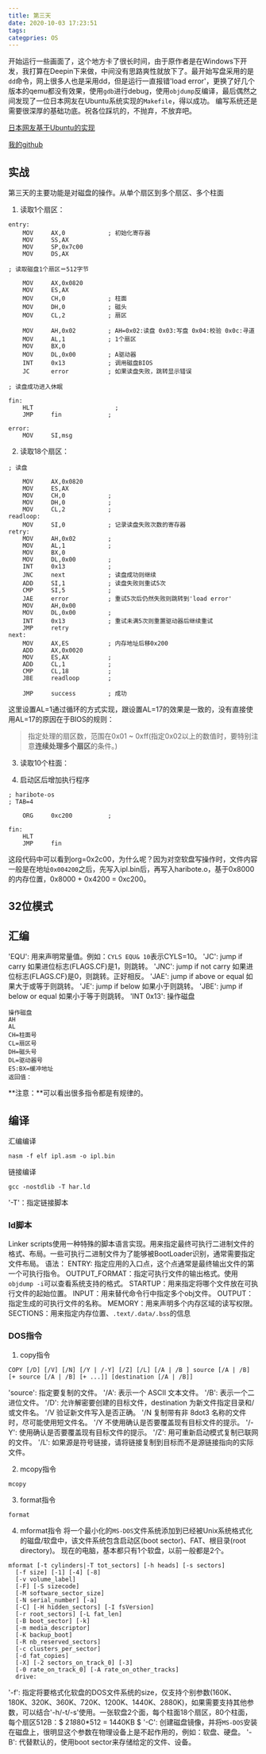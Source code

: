 ```yaml
---
title: 第三天
date: 2020-10-03 17:23:51
tags:
categpries: OS
---
```

开始运行一些画面了，这个地方卡了很长时间，由于原作者是在Windows下开发，我打算在Deepin下来做，中间没有思路爽性就放下了。最开始写盘采用的是`dd`命令，网上很多人也是采用dd，但是运行一直报错'load error'，更换了好几个版本的qemu都没有效果，使用`gdb`进行debug，使用`objdump`反编译，最后偶然之间发现了一位日本网友在Ubuntu系统实现的`Makefile`，得以成功。
编写系统还是需要很深厚的基础功底。祝各位踩坑的，不抛弃，不放弃吧。

<!-- more -->

[日本网友基于Ubuntu的实现](https://qiita.com/pollenjp/items/8fcb9573cdf2dc6e2668)

[我的github](https://github.com/wangwanchao/os_30day/tree/main)
## 实战
第三天的主要功能是对磁盘的操作。从单个扇区到多个扇区、多个柱面
1. 读取1个扇区：
```
entry:
	MOV		AX,0			; 初始化寄存器
	MOV		SS,AX
	MOV		SP,0x7c00
	MOV		DS,AX

; 读取磁盘1个扇区＝512字节

	MOV		AX,0x0820		
	MOV		ES,AX
	MOV		CH,0			; 柱面
	MOV		DH,0			; 磁头
	MOV		CL,2			; 扇区

	MOV		AH,0x02			; AH=0x02:读盘 0x03:写盘 0x04:校验 0x0c:寻道
	MOV		AL,1			; 1个扇区
	MOV		BX,0
	MOV		DL,0x00			; A驱动器
	INT		0x13			; 调用磁盘BIOS
	JC		error			; 如果读盘失败，跳转显示错误

; 读盘成功进入休眠

fin:
	HLT						  ;
	JMP		fin				;

error:
	MOV		SI,msg
```
2. 读取18个扇区：
```
; 读盘

	MOV		AX,0x0820
	MOV		ES,AX
	MOV		CH,0			; 
	MOV		DH,0			; 
	MOV		CL,2			; 
readloop:
	MOV		SI,0			; 记录读盘失败次数的寄存器
retry:
	MOV		AH,0x02			; 
	MOV		AL,1			; 
	MOV		BX,0
	MOV		DL,0x00			; 
	INT		0x13			; 
	JNC		next			; 读盘成功则继续
	ADD		SI,1			; 读盘失败则重试5次
	CMP		SI,5			; 
	JAE		error			; 重试5次后仍然失败则跳转到'load error'
	MOV		AH,0x00
	MOV		DL,0x00			; 
	INT		0x13			; 重试未满5次则重置驱动器后继续重试
	JMP		retry
next:
	MOV		AX,ES			; 内存地址后移0x200
	ADD		AX,0x0020
	MOV		ES,AX			;
	ADD		CL,1			;
	CMP		CL,18			;
	JBE		readloop		;

	JMP     success         ; 成功
```
这里设置AL=1通过循环的方式实现，跟设置AL=17的效果是一致的，没有直接使用AL=17的原因在于BIOS的规则：
> 指定处理的扇区数，范围在0x01 ~ 0xff(指定0x02以上的数值时，要特别注意**连续处理多个扇区**的条件。)

3. 读取10个柱面：

4. 启动区后增加执行程序
```
; haribote-os
; TAB=4

	ORG		0xc200			; 

fin:
	HLT
	JMP		fin
```
这段代码中可以看到org=0x2c00，为什么呢？因为对空软盘写操作时，文件内容一般是在地址`0x004200`之后，先写入ipl.bin后，再写入haribote.o，基于0x8000的内存位置，0x8000 + 0x4200 = 0xc200。

## 32位模式


## 汇编
'EQU': 用来声明常量值。例如：`CYLS EQU& 10`表示CYLS=10。
'JC': jump if carry 如果进位标志(FLAGS.CF)是1，则跳转。
'JNC': jump if not carry 如果进位标志(FLAGS.CF)是0，则跳转。正好相反。
'JAE': jump if above or equal 如果大于或等于则跳转。
'JE': jump if below 如果小于则跳转。
'JBE': jump if below or equal 如果小于等于则跳转。
'INT 0x13': 操作磁盘
```
操作磁盘
AH
AL
CH=柱面号
CL=扇区号
DH=磁头号
DL=驱动器号
ES:BX=缓冲地址
返回值：
```

**注意：**可以看出很多指令都是有规律的。

## 编译
汇编编译
```
nasm -f elf ipl.asm -o ipl.bin
```

链接编译
```
gcc -nostdlib -T har.ld
```
'-T'：指定链接脚本

### ld脚本
Linker scripts使用一种特殊的脚本语言实现。用来指定最终可执行二进制文件的格式、布局。一些可执行二进制文件为了能够被BootLoader识别，通常需要指定文件布局。
语法：
ENTRY: 指定应用的入口点，这个点通常是最终输出文件的第一个可执行指令。
OUTPUT_FORMAT：指定可执行文件的输出格式。使用`objdump -i`可以查看系统支持的格式。
STARTUP：用来指定将哪个文件放在可执行文件的起始位置。
INPUT：用来替代命令行中指定多个obj文件。
OUTPUT：指定生成的可执行文件的名称。
MEMORY：用来声明多个内存区域的读写权限。
SECTIONS：用来指定内存位置、`.text/.data/.bss`的信息

### DOS指令

1. copy指令
```
COPY [/D] [/V] [/N] [/Y | /-Y] [/Z] [/L] [/A | /B ] source [/A | /B] [+ source [/A | /B] [+ ...]] [destination [/A | /B]]
```
'source': 指定要复制的文件。
'/A': 表示一个 ASCII 文本文件。
'/B': 表示一个二进位文件。
'/D': 允许解密要创建的目标文件，destination 为新文件指定目录和/或文件名。
'/V 验证新文件写入是否正确。
'/N 复制带有非 8dot3 名称的文件时，尽可能使用短文件名。
'/Y 不使用确认是否要覆盖现有目标文件的提示。
'/-Y': 使用确认是否要覆盖现有目标文件的提示。
'/Z': 用可重新启动模式复制已联网的文件。
'/L': 如果源是符号链接，请将链接复制到目标而不是源链接指向的实际文件。

2. mcopy指令
```
mcopy
```

3. format指令
```
format
```

4. mformat指令
将一个最小化的`MS-DOS`文件系统添加到已经被Unix系统格式化的磁盘/软盘中，该文件系统包含启动区(boot sector)、FAT、根目录(root directory)。
现在的电脑，基本都只有1个软盘，以前一般都是2个。

```
mformat [-t cylinders|-T tot_sectors] [-h heads] [-s sectors]
  [-f size] [-1] [-4] [-8]
  [-v volume_label]
  [-F] [-S sizecode]
  [-M software_sector_size]
  [-N serial_number] [-a]
  [-C] [-H hidden_sectors] [-I fsVersion]
  [-r root_sectors] [-L fat_len] 
  [-B boot_sector] [-k]
  [-m media_descriptor]
  [-K backup_boot]
  [-R nb_reserved_sectors]
  [-c clusters_per_sector]
  [-d fat_copies]
  [-X] [-2 sectors_on_track_0] [-3]
  [-0 rate_on_track_0] [-A rate_on_other_tracks]
  drive:
```

'-f': 指定将要格式化软盘的DOS文件系统的size，仅支持个别参数(160K、180K、320K、360K、720K、1200K、1440K、2880K)，如果需要支持其他参数，可以结合'-h/-t/-s'使用。一张软盘2个面，每个柱面18个扇区，80个柱面，每个扇区512B：$ 2*18*80*512 = 1440KB $
'-C': 创建磁盘镜像，并将`MS-DOS`安装在磁盘上，很明显这个参数在物理设备上是不起作用的，例如：软盘、硬盘。
'-B': 代替默认的，使用boot sector来存储给定的文件、设备。